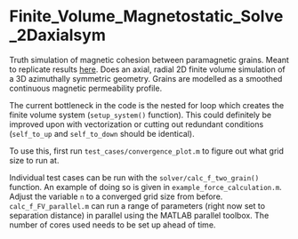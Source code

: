 # Finite_Volume_Magnetostatic_Solve_2Daxialsym

Truth simulation of magnetic cohesion between paramagnetic grains. Meant to replicate results [here](https://link.aps.org/doi/10.1103/PhysRevE.89.043306). Does an axial, radial 2D finite volume simulation of a 3D azimuthally symmetric geometry. Grains are modelled as a smoothed continuous magnetic permeability profile. 

The current bottleneck in the code is the nested for loop which creates the finite volume system (`setup_system()` function). This could definitely be improved upon with vectorization or cutting out redundant conditions (`self_to_up` and `self_to_down` should be identical).

To use this, first run `test_cases/convergence_plot.m` to figure out what grid size to run at. 

Individual test cases can be run with the `solver/calc_f_two_grain()` function. An example of doing so is given in `example_force_calculation.m`. Adjust the variable `n` to a converged grid size from before. `calc_f_FV_parallel.m` can run a range of parameters (right now set to separation distance) in parallel using the MATLAB parallel toolbox. The number of cores used needs to be set up ahead of time. 

